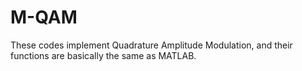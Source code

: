 # M-QAM
These codes implement Quadrature Amplitude Modulation, and their functions are basically the same as MATLAB.
